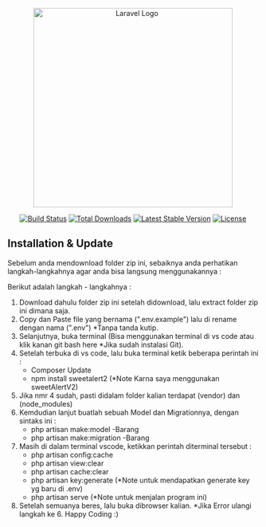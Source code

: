 <p align="center"><a href="https://laravel.com" target="_blank"><img src="https://raw.githubusercontent.com/laravel/art/master/logo-lockup/5%20SVG/2%20CMYK/1%20Full%20Color/laravel-logolockup-cmyk-red.svg" width="400" alt="Laravel Logo"></a></p>

<p align="center">
<a href="https://github.com/laravel/framework/actions"><img src="https://github.com/laravel/framework/workflows/tests/badge.svg" alt="Build Status"></a>
<a href="https://packagist.org/packages/laravel/framework"><img src="https://img.shields.io/packagist/dt/laravel/framework" alt="Total Downloads"></a>
<a href="https://packagist.org/packages/laravel/framework"><img src="https://img.shields.io/packagist/v/laravel/framework" alt="Latest Stable Version"></a>
<a href="https://packagist.org/packages/laravel/framework"><img src="https://img.shields.io/packagist/l/laravel/framework" alt="License"></a>
</p>

## Installation & Update 

Sebelum anda mendownload folder zip ini, sebaiknya anda perhatikan langkah-langkahnya agar anda bisa langsung menggunakannya :

Berikut adalah langkah - langkahnya :

1. Download dahulu folder zip ini setelah didownload, lalu extract folder zip ini dimana saja.
2. Copy dan Paste file yang bernama (".env.example") lalu di rename dengan nama (".env") *Tanpa tanda kutip.
3. Selanjutnya, buka terminal (Bisa menggunakan terminal di vs code atau klik kanan git bash here *Jika sudah instalasi Git).
4. Setelah terbuka di vs code, lalu buka terminal ketik beberapa perintah ini :
    - Composer Update
    - npm install sweetalert2 (*Note Karna saya menggunakan sweetAlertV2)
5. Jika nmr 4 sudah, pasti didalam folder kalian terdapat (vendor) dan (node_modules)
6. Kemdudian lanjut buatlah sebuah Model dan Migrationnya, dengan sintaks ini :
    - php artisan make:model -Barang
    - php artisan make:migration -Barang
7. Masih di dalam terminal vscode, ketikkan perintah diterminal tersebut :
    - php artisan config:cache
    - php artisan view:clear
    - php artisan cache:clear
    - php artisan key:generate (*Note untuk mendapatkan generate key yg baru di .env)
    - php artisan serve (*Note untuk menjalan program ini)
8. Setelah semuanya beres, lalu buka dibrowser kalian. *Jika Error ulangi langkah ke 6. Happy Coding :)
